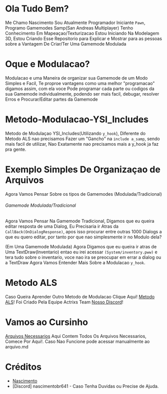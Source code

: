 # Ola Tudo Bem?
Me Chamo Nascimento Sou Atualmente Programador Iniciante `Pawn`, Programo Gamemodes Samp(San Andreas Multiplayer)
Tenho Conhecimento Em Mapeaçao/Texturizacao Estou Iniciando Na Modelagem 3D,
Estou Criando Esse Repositorio para Explicar e Mostrar para as pessoas sobre a Vantagem De Criar/Ter Uma Gamemode Modulada

# Oque e Modulacao?
Modulacao e uma Maneira de organizar sua Gamemode de um Modo Simples e Facil, Te proproe vantagens como uma melhor "programacao" digamos assim, 
com ela voce Pode programar cada parte ou codigos da sua Gamemode individualmente, podendo ser mais facil, debugar, resolver Erros e Procurar/Editar partes da Gamemode 

# Metodo-Modulacao-YSI_Includes
Metodo de Modulaçao YSI_Includes(Utilizando `y_hook`), Diferente do Metodo ALS nao precisamos Fazer um "Gancho" na `include a_samp`, sendo mais facil de utilizar, Nao Exatamente nao precisamos mais a y_hook ja faz pra gente.

# Exemplo Simples De Organizaçao de Arquivos
Agora Vamos Pensar Sobre os tipos de Gamemodes (Modulada/Tradicional)

###### Gamemode Modulada/Tradicional
Agora Vamos Pensar Na Gamemode Tradicional, Digamos que eu queira editar resposta de uma Dialog, Eu Precisaria ir Atras da `CallBack(OnDialogResponse)`, apos isso procurar entre outras 1000 Dialogs a que eu quero editar, por tanto por que nao simplesmente ir no Modulo dela?

(Em Uma Gamemode Modulada) Agora Digamos que eu queira ir atras de Uma TextDraw(Inventario) entao eu irei acessar `(System/inventory.pww)` e tera tudo sobre o inventario, voce nao ira se preocupar em errar a dialog ou a TextDraw Agora Vamos Entender Mais Sobre a Modulacao `y_hook`.

# Metodo ALS
Caso Queira Aprender Outro Metodo de Modulacao Clique Aqui! [Metodo ALS](https://github.com/PawnTeam/ALS-HOOK-s)!
Foi Criado Pela Equipe Actrixs Team [Nosso Discord](https://discord.gg/euXz6ycTUg)!

# Vamos ao Cursinho
 [Arquivos Necessarios](./Arquivos.md) Aqui Contem Todos Os Arquivos Necessarios, Comece Por Aqui!.
 Caso Nao Funcione pode acessar manualmente ao arquivo.md
# Créditos
- [Nascimento](https://github.com/NascimentoSamp)
- [Discord] nascimentobr641 - Caso Tenha Duvidas ou Precise de Ajuda.
